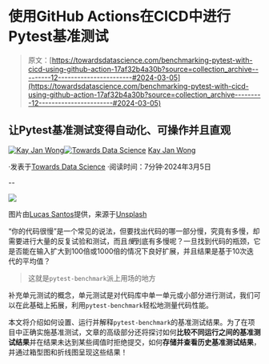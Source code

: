 # 使用GitHub Actions在CICD中进行Pytest基准测试

> 原文：[https://towardsdatascience.com/benchmarking-pytest-with-cicd-using-github-action-17af32b4a30b?source=collection_archive---------12-----------------------#2024-03-05](https://towardsdatascience.com/benchmarking-pytest-with-cicd-using-github-action-17af32b4a30b?source=collection_archive---------12-----------------------#2024-03-05)

## 让Pytest基准测试变得自动化、可操作并且直观

[](https://kayjanwong.medium.com/?source=post_page---byline--17af32b4a30b--------------------------------)[![Kay Jan Wong](../Images/28e803eca6327d97b6aa97ee4095d7bd.png)](https://kayjanwong.medium.com/?source=post_page---byline--17af32b4a30b--------------------------------)[](https://towardsdatascience.com/?source=post_page---byline--17af32b4a30b--------------------------------)[![Towards Data Science](../Images/a6ff2676ffcc0c7aad8aaf1d79379785.png)](https://towardsdatascience.com/?source=post_page---byline--17af32b4a30b--------------------------------) [Kay Jan Wong](https://kayjanwong.medium.com/?source=post_page---byline--17af32b4a30b--------------------------------)

·发表于[Towards Data Science](https://towardsdatascience.com/?source=post_page---byline--17af32b4a30b--------------------------------) ·阅读时间：7分钟·2024年3月5日

--

![](../Images/91d1029fc1a185f52d71c7f6b3f2c6ce.png)

图片由[Lucas Santos](https://unsplash.com/@_staticvoid?utm_source=medium&utm_medium=referral)提供，来源于[Unsplash](https://unsplash.com/?utm_source=medium&utm_medium=referral)

“你的代码很慢”是一个常见的说法，但要找出代码的哪一部分慢，究竟有多慢，却需要进行大量的反复试验和测试，而且*慢*到底有多慢呢？一旦找到代码的瓶颈，它是否能在输入扩大到100倍或1000倍的情况下良好扩展，并且结果是基于10次迭代的平均值？

> 这就是`pytest-benchmark`派上用场的地方

补充单元测试的概念，单元测试是对代码库中单一单元或小部分进行测试，我们可以在此基础上拓展，利用`pytest-benchmark`轻松地测量代码性能。

本文将介绍如何设置、运行并解释`pytest-benchmark`的基准测试结果。为了在项目中正确实施基准测试，文章的高级部分还将探讨如何**比较不同运行之间的基准测试结果**并在结果未达到某些阈值时拒绝提交，如何**存储并查看历史基准测试结果**，并通过箱型图和折线图呈现这些结果！
